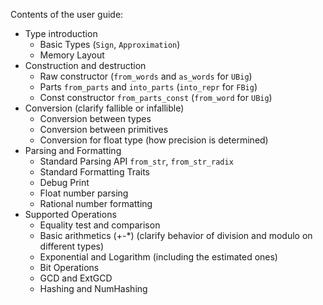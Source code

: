 Contents of the user guide:
- Type introduction
  - Basic Types (`Sign`, `Approximation`)
  - Memory Layout
- Construction and destruction
  - Raw constructor (`from_words` and `as_words` for `UBig`)
  - Parts `from_parts` and `into_parts` (`into_repr` for `FBig`)
  - Const constructor `from_parts_const` (`from_word` for `UBig`)
- Conversion (clarify fallible or infallible)
  - Conversion between types
  - Conversion between primitives
  - Conversion for float type (how precision is determined)
- Parsing and Formatting
  - Standard Parsing API `from_str`, `from_str_radix`
  - Standard Formatting Traits
  - Debug Print
  - Float number parsing
  - Rational number formatting
- Supported Operations
  - Equality test and comparison
  - Basic arithmetics (+-*) (clarify behavior of division and modulo on different types)
  - Exponential and Logarithm (including the estimated ones)
  - Bit Operations
  - GCD and ExtGCD
  - Hashing and NumHashing
